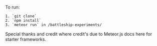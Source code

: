 To run:

	1. `git clone`
	2. `npm install`
	3. `meteor run` in /battleship-experiments/

Special thanks and credit where credit's due to Meteor.js docs here for starter frameworks.